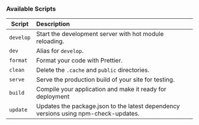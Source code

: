 ### Available Scripts

| Script            | Description                                                                         |
| ----------------- | :---------------------------------------------------------------------------------- |
| `develop`         | Start the development server with hot module reloading.                             |
| `dev`             | Alias for `develop`.                                                                |
| `format`          | Format your code with Prettier.                                                     |
| `clean`           | Delete the `.cache` and `public` directories.                                       |
| `serve`           | Serve the production build of your site for testing.                                |
| `build`           | Compile your application and make it ready for deployment                           |
| `update`          | Updates the package.json to the latest dependency versions using npm-check-updates. |
